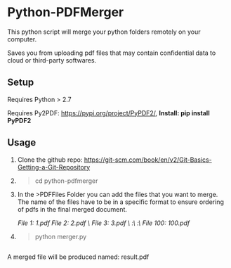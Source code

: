 
# Python-PDFMerger

This python script will merge your python folders remotely on your computer.

Saves you from uploading pdf files that may contain confidential data to cloud or third-party softwares.

## Setup

Requires Python > 2.7

Requires Py2PDF: https://pypi.org/project/PyPDF2/, **Install: pip install PyPDF2**

## Usage

1. Clone the github repo: https://git-scm.com/book/en/v2/Git-Basics-Getting-a-Git-Repository

2. > cd python-pdfmerger

3. In the >PDFFiles Folder you can add the files that you want to merge. The name of the files have to be in a specific format to ensure ordering of pdfs in the final merged document.

    *File 1: 1.pdf 
    File 2: 2.pdf \\
    File 3: 3.pdf \\
    :\\
    :\\
    File 100: 100.pdf*

4. > python merger.py

## 

A merged file will be produced named: result.pdf 
